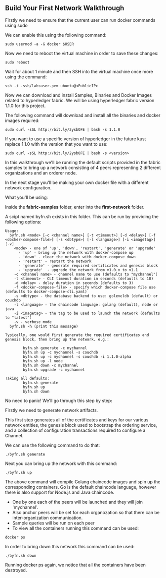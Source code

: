 Build Your First Network Walkthrough
-------------------------

Firstly we need to ensure that the current user can run docker commands using sudo

We can enable this using the following command:
```
sudo usermod -a -G docker $USER
```
Now we need to reboot the virtual machine in order to save these changes:
```
sudo reboot
```
Wait for about 1 minute and then 
SSH into the virtual machine once more using the command:
```
ssh -i .ssh/labsuser.pem ubuntu@<PublicIP>                                    
```
Now we can download and install Samples, Binaries and Docker Images related to hyperledger fabric. We will be using hyperledger fabric version 1.1.0 for this project.

The following command will download and install all the binaries and docker images required:

```
sudo curl -sSL http://bit.ly/2ysbOFE | bash -s 1.1.0
```
If you want to use a specific version of hyperledger in the future kust replace 1.1.0 with the version that you want to use:

```
sudo curl -sSL http://bit.ly/2ysbOFE | bash -s <version>
```
In this walkthrough we'll be running the default scripts provided in the fabric samples to bring up a network consisting of 4 peers representing 2 different organizations and an orderer node.

In the next stage you'll be making your own docker file with a different network configuration.

What you'll be using:

Inside the **fabric-samples** folder, enter into the **first-network** folder.

A scipt named byfn.sh exists in this folder. This can be run by providing the following options:

```
Usage:
  byfn.sh <mode> [-c <channel name>] [-t <timeout>] [-d <delay>] [-f <docker-compose-file>] [-s <dbtype>] [-l <language>] [-i <imagetag>] [-v]
    <mode> - one of 'up', 'down', 'restart', 'generate' or 'upgrade'
      - 'up' - bring up the network with docker-compose up
      - 'down' - clear the network with docker-compose down
      - 'restart' - restart the network
      - 'generate' - generate required certificates and genesis block
      - 'upgrade'  - upgrade the network from v1.0.x to v1.1
    -c <channel name> - channel name to use (defaults to "mychannel")
    -t <timeout> - CLI timeout duration in seconds (defaults to 10)
    -d <delay> - delay duration in seconds (defaults to 3)
    -f <docker-compose-file> - specify which docker-compose file use (defaults to docker-compose-cli.yaml)
    -s <dbtype> - the database backend to use: goleveldb (default) or couchdb
    -l <language> - the chaincode language: golang (default), node or java
    -i <imagetag> - the tag to be used to launch the network (defaults to "latest")
    -v - verbose mode
  byfn.sh -h (print this message)

Typically, one would first generate the required certificates and
genesis block, then bring up the network. e.g.:

        byfn.sh generate -c mychannel
        byfn.sh up -c mychannel -s couchdb
        byfn.sh up -c mychannel -s couchdb -i 1.1.0-alpha
        byfn.sh up -l node
        byfn.sh down -c mychannel
        byfn.sh upgrade -c mychannel

Taking all defaults:
        byfn.sh generate
        byfn.sh up
        byfn.sh down

```
No need to panic! We'll go through this step by step:

Firstly we need to generate network artifacts.

This first step generates all of the certificates and keys for our various network entities, the genesis block used to bootstrap the ordering service, and a collection of configuration transactions required to configure a Channel.

We can use the following command to do that:

```
./byfn.sh generate
```
Next you can bring up the network with this command:

```
./byfn.sh up
```
The above command will compile Golang chaincode images and spin up the corresponding containers. Go is the default chaincode language, however there is also support for Node.js and Java chaincode.

* One by one each of the peers will be launched and they will join 'mychannel'. 
* Also anchor peers will be set for each organozation so that there can be inter-organization communication. 
* Sample queries will be run on each peer
* To view all the containers running this command can be used:

```
docker ps
```
In order to bring down this network this command can be used:
```
./byfn.sh down
```
Running docker ps again, we notice that all the containers have been destroyed.